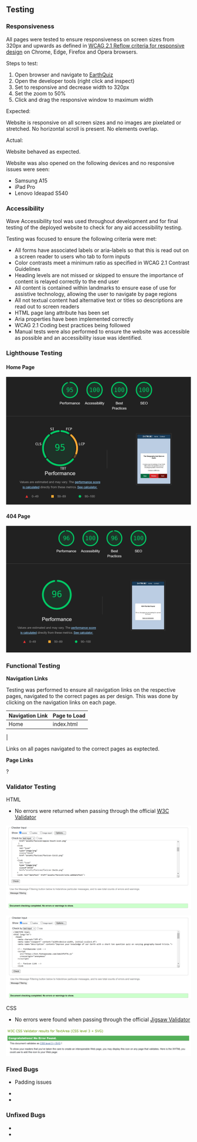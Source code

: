 ## Testing

### Responsiveness

All pages were tested to ensure responsiveness on screen sizes from 320px and upwards as defined in [WCAG 2.1 Reflow criteria for responsive design](https://www.w3.org/WAI/WCAG21/Understanding/reflow.html) on Chrome, Edge, Firefox and Opera browsers.

Steps to test:

1. Open browser and navigate to [EarthQuiz](?)
2. Open the developer tools (right click and inspect)
3. Set to responsive and decrease width to 320px
4. Set the zoom to 50%
5. Click and drag the responsive window to maximum width

Expected:

Website is responsive on all screen sizes and no images are pixelated or stretched.
No horizontal scroll is present.
No elements overlap.

Actual:

Website behaved as expected.

Website was also opened on the following devices and no responsive issues were seen:

- Samsung A15
- iPad Pro
- Lenovo Ideapad S540

### Accessibility

Wave Accessibility tool was used throughout development and for final testing of the deployed website to check for any aid accessibility testing.

Testing was focused to ensure the following criteria were met:

- All forms have associated labels or aria-labels so that this is read out on a screen reader to users who tab to form inputs
- Color contrasts meet a minimum ratio as specified in WCAG 2.1 Contrast Guidelines
- Heading levels are not missed or skipped to ensure the importance of content is relayed correctly to the end user
- All content is contained within landmarks to ensure ease of use for assistive technology, allowing the user to navigate by page regions
- All not textual content had alternative text or titles so descriptions are read out to screen readers
- HTML page lang attribute has been set
- Aria properties have been implemented correctly
- WCAG 2.1 Coding best practices being followed
- Manual tests were also performed to ensure the website was accessible as possible and an accessibility issue was identified.

### Lighthouse Testing

#### __Home Page__

![Home](documentation/index-lighthouse.png)

#### __404 Page__

![404](documentation/404-lighthouse.png)


### Functional Testing

**Navigation Links**

Testing was performed to ensure all navigation links on the respective pages, navigated to the correct pages as per design. This was done by clicking on the navigation links on each page.

| Navigation Link | Page to Load        |
| --------------- | ---------------     |
| Home            | index.html          |
 |

Links on all pages navigated to the correct pages as exptected.

**Page Links**

?

### Validator Testing 

HTML
  - No errors were returned when passing through the official [W3C Validator](https://validator.w3.org)

  ![Index HTML Validator Results](documentation/home-validation.png)

  ![404 HTML Validator Results](documentation/404-validation.png)

CSS
  - No errors were found when passing through the official [Jigsaw Validator](https://jigsaw.w3.org)
  
  ![CSS Validator Results](documentation/css-validation.png)

### Fixed Bugs

* Padding issues

* 

*

### Unfixed Bugs

*

*

